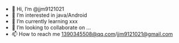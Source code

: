 - 👋 Hi, I’m @jjm9121021
- 👀 I’m interested in java/Android
- 🌱 I’m currently learning xxx
- 💞️ I’m looking to collaborate on ...
- 📫 How to reach me 1390345508@qq.com/jjm9121021@gmail.com

<!---
jjm9121021/jjm9121021 is a ✨ special ✨ repository because its `README.md` (this file) appears on your GitHub profile.
You can click the Preview link to take a look at your changes.
--->
